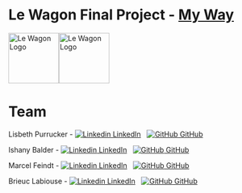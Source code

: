 # Le Wagon Final Project - <a href="https://myway.bike">My Way</a>

<div style="display: flex;">
  <a href="https://www.lewagon.com" target="_blank">
    <img src="https://res.cloudinary.com/duogrvvdx/image/upload/v1616433623/samples/lewagon-logo-square.png" alt="Le Wagon Logo" width="100"/>
  </a>
  <a href="https://www.myway.bike" target="_blank">
    <img src="https://res.cloudinary.com/duogrvvdx/image/upload/v1616434025/samples/logo-velo-v1_myfamp.png" alt="Le Wagon Logo" width="100"/>
  </a>
</div>

# Team

Lisbeth Purrucker -
[![Linkedin](https://i.stack.imgur.com/gVE0j.png) LinkedIn](https://www.linkedin.com/in/lisbeth-purrucker-928b65152/)
&nbsp;
[![GitHub](https://i.stack.imgur.com/tskMh.png) GitHub](https://github.com/lisbethpurrucker)

Ishany Balder -
[![Linkedin](https://i.stack.imgur.com/gVE0j.png) LinkedIn](https://www.linkedin.com/in/ishany-b-ab9938a8/)
&nbsp;
[![GitHub](https://i.stack.imgur.com/tskMh.png) GitHub](https://github.com/IshanyBalder)

Marcel Feindt -
[![Linkedin](https://i.stack.imgur.com/gVE0j.png) LinkedIn](https://www.linkedin.com/in/marcel-felipe-feindt-a3476497/)
&nbsp;
[![GitHub](https://i.stack.imgur.com/tskMh.png) GitHub](https://github.com/PSC007)

Brieuc Labiouse -
[![Linkedin](https://i.stack.imgur.com/gVE0j.png) LinkedIn](https://www.linkedin.com/in/brieuc-labiouse/)
&nbsp;
[![GitHub](https://i.stack.imgur.com/tskMh.png) GitHub](https://github.com/BrieucBadasonic)


